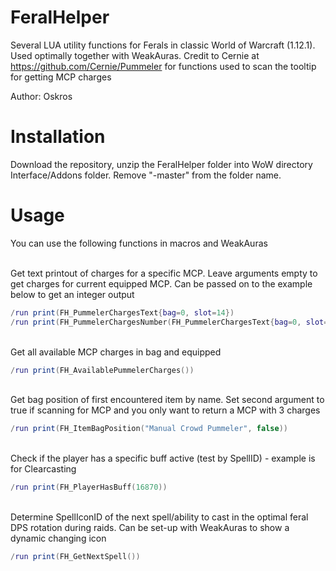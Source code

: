 # FeralHelper
Several LUA utility functions for Ferals in classic World of Warcraft (1.12.1). Used optimally together with WeakAuras.
Credit to Cernie at https://github.com/Cernie/Pummeler for functions used to scan the tooltip for getting MCP charges

Author: Oskros


# Installation
Download the repository, unzip the FeralHelper folder into WoW directory Interface/Addons folder. Remove "-master" from the folder name.

# Usage
You can use the following functions in macros and WeakAuras<br/><br/>

Get text printout of charges for a specific MCP. Leave arguments empty to get charges for current equipped MCP. Can be passed on to the example below to get an integer output
```lua
/run print(FH_PummelerChargesText{bag=0, slot=14})
/run print(FH_PummelerChargesNumber(FH_PummelerChargesText{bag=0, slot=14}))
```

<br/>Get all available MCP charges in bag and equipped
```lua
/run print(FH_AvailablePummelerCharges())
```

<br/>Get bag position of first encountered item by name. Set second argument to true if scanning for MCP and you only want to return a MCP with 3 charges
```lua
/run print(FH_ItemBagPosition("Manual Crowd Pummeler", false))
```

<br/>Check if the player has a specific buff active (test by SpellID) - example is for Clearcasting
```lua
/run print(FH_PlayerHasBuff(16870))
```

<br/>Determine SpellIconID of the next spell/ability to cast in the optimal feral DPS rotation during raids. Can be set-up with WeakAuras to show a dynamic changing icon
```lua
/run print(FH_GetNextSpell())
```
